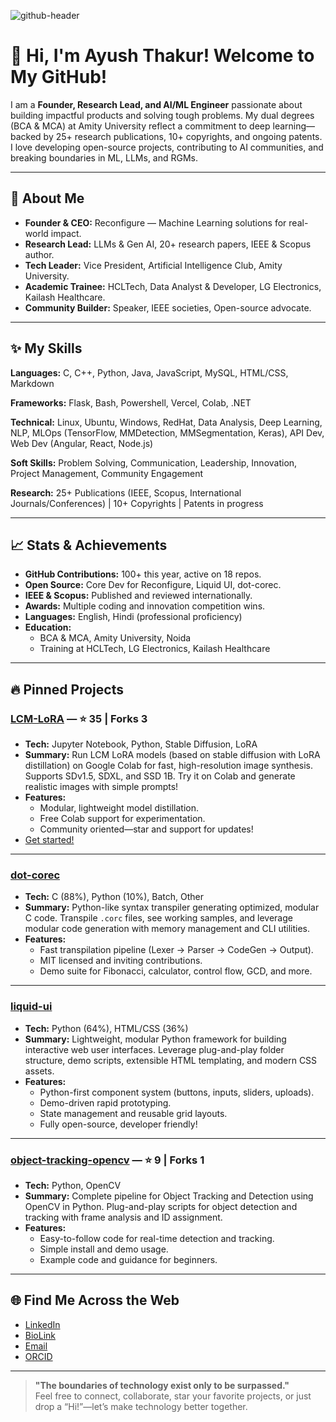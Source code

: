 ![github-header](https://i.ibb.co/y40MZJ3/github-header-image-3.png)

# 👋 Hi, I'm Ayush Thakur! Welcome to My GitHub!

I am a **Founder, Research Lead, and AI/ML Engineer** passionate about building impactful products and solving tough problems. My dual degrees (BCA & MCA) at Amity University reflect a commitment to deep learning—backed by 25+ research publications, 10+ copyrights, and ongoing patents. I love developing open-source projects, contributing to AI communities, and breaking boundaries in ML, LLMs, and RGMs.

---

## 🚀 About Me

- **Founder & CEO:** Reconfigure — Machine Learning solutions for real-world impact.
- **Research Lead:** LLMs & Gen AI, 20+ research papers, IEEE & Scopus author.
- **Tech Leader:** Vice President, Artificial Intelligence Club, Amity University.
- **Academic Trainee:** HCLTech, Data Analyst & Developer, LG Electronics, Kailash Healthcare.
- **Community Builder:** Speaker, IEEE societies, Open-source advocate.

---

## ✨ My Skills

**Languages:**
C, C++, Python, Java, JavaScript, MySQL, HTML/CSS, Markdown

**Frameworks:**
Flask, Bash, Powershell, Vercel, Colab, .NET

**Technical:**
Linux, Ubuntu, Windows, RedHat, Data Analysis, Deep Learning, NLP, MLOps (TensorFlow, MMDetection, MMSegmentation, Keras), API Dev, Web Dev (Angular, React, Node.js)

**Soft Skills:**
Problem Solving, Communication, Leadership, Innovation, Project Management, Community Engagement

**Research:**
25+ Publications (IEEE, Scopus, International Journals/Conferences) | 10+ Copyrights | Patents in progress

---

## 📈 Stats & Achievements

- **GitHub Contributions:** 100+ this year, active on 18 repos.
- **Open Source:** Core Dev for Reconfigure, Liquid UI, dot-corec.
- **IEEE & Scopus:** Published and reviewed internationally.
- **Awards:** Multiple coding and innovation competition wins.
- **Languages:** English, Hindi (professional proficiency)
- **Education:**
    - BCA & MCA, Amity University, Noida
    - Training at HCLTech, LG Electronics, Kailash Healthcare

---

## 🔥 Pinned Projects

### [LCM-LoRA](https://github.com/ayush-thakur02/LCM-LoRA) — ⭐ 35 | Forks 3
* **Tech:** Jupyter Notebook, Python, Stable Diffusion, LoRA
* **Summary:** Run LCM LoRA models (based on stable diffusion with LoRA distillation) on Google Colab for fast, high-resolution image synthesis. Supports SDv1.5, SDXL, and SSD 1B. Try it on Colab and generate realistic images with simple prompts!  
* **Features:** 
  - Modular, lightweight model distillation.
  - Free Colab support for experimentation.
  - Community oriented—star and support for updates!
* [Get started!](https://colab.research.google.com/github/ayush-thakur02/LCM-LoRA/blob/main/LCM_LoRA.ipynb)
---
### [dot-corec](https://github.com/ayush-thakur02/dot-corec)
* **Tech:** C (88%), Python (10%), Batch, Other
* **Summary:** Python-like syntax transpiler generating optimized, modular C code. Transpile `.corc` files, see working samples, and leverage modular code generation with memory management and CLI utilities.
* **Features:**
  - Fast transpilation pipeline (Lexer → Parser → CodeGen → Output).
  - MIT licensed and inviting contributions.
  - Demo suite for Fibonacci, calculator, control flow, GCD, and more.
---
### [liquid-ui](https://github.com/ayush-thakur02/liquid-ui)
* **Tech:** Python (64%), HTML/CSS (36%)
* **Summary:** Lightweight, modular Python framework for building interactive web user interfaces. Leverage plug-and-play folder structure, demo scripts, extensible HTML templating, and modern CSS assets.
* **Features:**
  - Python-first component system (buttons, inputs, sliders, uploads).
  - Demo-driven rapid prototyping.
  - State management and reusable grid layouts.
  - Fully open-source, developer friendly!
---
### [object-tracking-opencv](https://github.com/ayush-thakur02/object-tracking-opencv) — ⭐ 9 | Forks 1
* **Tech:** Python, OpenCV
* **Summary:** Complete pipeline for Object Tracking and Detection using OpenCV in Python. Plug-and-play scripts for object detection and tracking with frame analysis and ID assignment.
* **Features:**
  - Easy-to-follow code for real-time detection and tracking.
  - Simple install and demo usage.
  - Example code and guidance for beginners.

---

## 🌐 Find Me Across the Web

- [LinkedIn](https://www.linkedin.com/in/ayush-thakur02)
- [BioLink](https://bio.link/ayush_thakur02)
- [Email](mailto:ayush.th2002@gmail.com)
- [ORCID](https://orcid.org/0009-0001-4883-2071)

---

> **"The boundaries of technology exist only to be surpassed."**  
Feel free to connect, collaborate, star your favorite projects, or just drop a “Hi!”—let’s make technology better together.
